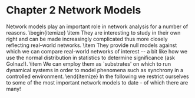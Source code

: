 # Chapter 2 Network Models

Network models play an important role in network analysis for a number of reasons.
\begin{itemize}
 \item They are interesting to study in their own right and can be made increasingly complicated thus more closely reflecting real-world networks.
 \item They provide null models against which we can compare real-world networks of interest -- a bit like how we use the normal distribution in statistics to determine significance (ask Golnaz!).
 \item We can employ them as `substrates' on which to run dynamical systems in order to model phenomena such as synchrony in a controlled environment.
\end{itemize}
In the following we  restrict ourselves to some of the most important network models to date - of which  there are many!
